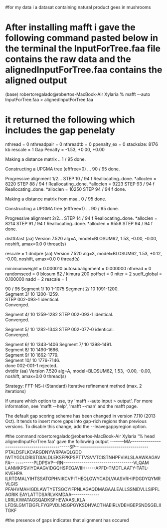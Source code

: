 
#for my data i a datasat containing natural product gees in mushrooms
# After installing mafft i gave the following command pasted below in the terminal the InputForTree.faa file contains the raw data and the alignedInputForTree.faa contains the aligned output
(base) robertoregalado@robertos-MacBook-Air Xylaria % mafft --auto InputForTree.faa > alignedInputForTree.faa
# it returned the following which includes the gap penelaty
nthread = 0
nthreadpair = 0
nthreadtb = 0
ppenalty_ex = 0
stacksize: 8176 kb
rescale = 1
Gap Penalty = -1.53, +0.00, +0.00



Making a distance matrix ..
    1 / 95
done.

Constructing a UPGMA tree (efffree=0) ... 
   90 / 95
done.

Progressive alignment 1/2... 
STEP    10 / 94  f
Reallocating..done. *alloclen = 8220
STEP    88 / 94  f
Reallocating..done. *alloclen = 9223
STEP    93 / 94  f
Reallocating..done. *alloclen = 10250
STEP    94 / 94  f
done.

Making a distance matrix from msa.. 
    0 / 95
done.

Constructing a UPGMA tree (efffree=1) ... 
   90 / 95
done.

Progressive alignment 2/2... 
STEP    14 / 94  f
Reallocating..done. *alloclen = 8214
STEP    91 / 94  f
Reallocating..done. *alloclen = 9558
STEP    94 / 94  f
done.

disttbfast (aa) Version 7.520
alg=A, model=BLOSUM62, 1.53, -0.00, -0.00, noshift, amax=0.0
0 thread(s)

rescale = 1
dndpre (aa) Version 7.520
alg=X, model=BLOSUM62, 1.53, +0.12, -0.00, noshift, amax=0.0
0 thread(s)

minimumweight = 0.000010
autosubalignment = 0.000000
nthread = 0
randomseed = 0
blosum 62 / kimura 200
poffset = 0
niter = 2
sueff_global = 0.100000
nadd = 2
rescale = 1

   90 / 95
Segment   1/ 10    1-1075
Segment   2/ 10 1091-1200.   
Segment   3/ 10 1200-1259.   
STEP 002-093-1  identical.   
Converged.

Segment   4/ 10 1259-1282
STEP 002-093-1  identical.   
Converged.

Segment   5/ 10 1282-1343
STEP 002-077-0  identical.   
Converged.

Segment   6/ 10 1343-1406
Segment   7/ 10 1398-1491.   
Segment   8/ 10 1490-1666.   
Segment   9/ 10 1662-1779.   
Segment  10/ 10 1776-7146.   
done 002-001-1  rejected..   
dvtditr (aa) Version 7.520
alg=A, model=BLOSUM62, 1.53, -0.00, -0.00, noshift, amax=0.0
0 thread(s)


Strategy:
 FFT-NS-i (Standard)
 Iterative refinement method (max. 2 iterations)

If unsure which option to use, try 'mafft --auto input > output'.
For more information, see 'mafft --help', 'mafft --man' and the mafft page.

The default gap scoring scheme has been changed in version 7.110 (2013 Oct).
It tends to insert more gaps into gap-rich regions than previous versions.
To disable this change, add the --leavegappyregion option.

#the command robertoregalado@robertos-MacBook-Air Xylaria '% head alignedInputForTree.faa' gave the following output
-------MA-----------------------------------------------SP--
----------------------------------PTALDSFLKCARGDNYWRPAVQLGDD
IWTYGDLDRISTGIALDLEKSFPKPSPTTVSVVTCISTNHPFVIALSLAAWKAGAVFA--
---------PLDPSVP--RN-----------------------------------VLQAM
LANMKPSVIYDAAGVIDGQHSPEGAVIIH-----APFD-TMDTLAATY-TATL-KVEHPA
ILRTDMALYIHTSSATGPHNIKCVPITHEQLGWYCADLVAASVRHIPDGDYQYMRVLGIS
PFAHVMAHIGDLAWTYETSGCYIFPNLAGAQDMAGAALEALLSSNIDVLLSIPFLAGRIK
EAYLATTDSARLVKMDAA--------------LRRLKIWATAGSQADKSFHEWAASLKLA
LFDSLGMTEIGFLFYGPVDLNSGPGYKSDHVACTHAEIRLVDEHGEPSNDSGELIITGKF

#the presence of gaps indicates that alignment has occured
